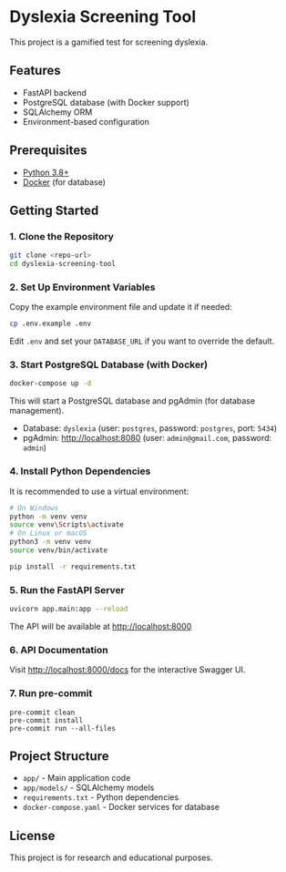 # Dyslexia Screening Tool

This project is a gamified test for screening dyslexia.

## Features

-   FastAPI backend
-   PostgreSQL database (with Docker support)
-   SQLAlchemy ORM
-   Environment-based configuration

## Prerequisites

-   [Python 3.8+](https://www.python.org/downloads/)
-   [Docker](https://www.docker.com/products/docker-desktop) (for database)

## Getting Started

### 1. Clone the Repository

```bash
git clone <repo-url>
cd dyslexia-screening-tool
```

### 2. Set Up Environment Variables

Copy the example environment file and update it if needed:

```bash
cp .env.example .env
```

Edit `.env` and set your `DATABASE_URL` if you want to override the default.

### 3. Start PostgreSQL Database (with Docker)

```bash
docker-compose up -d
```

This will start a PostgreSQL database and pgAdmin (for database management).

-   Database: `dyslexia` (user: `postgres`, password: `postgres`, port: `5434`)
-   pgAdmin: [http://localhost:8080](http://localhost:8080) (user: `admin@gmail.com`, password: `admin`)

### 4. Install Python Dependencies

It is recommended to use a virtual environment:

```bash
# On Windows
python -m venv venv
source venv\Scripts\activate
# On Linux or macOS
python3 -m venv venv
source venv/bin/activate

pip install -r requirements.txt
```

### 5. Run the FastAPI Server

```bash
uvicorn app.main:app --reload
```

The API will be available at [http://localhost:8000](http://localhost:8000)

### 6. API Documentation

Visit [http://localhost:8000/docs](http://localhost:8000/docs) for the interactive Swagger UI.

### 7. Run pre-commit
```
pre-commit clean
pre-commit install
pre-commit run --all-files
```

## Project Structure

-   `app/` - Main application code
-   `app/models/` - SQLAlchemy models
-   `requirements.txt` - Python dependencies
-   `docker-compose.yaml` - Docker services for database

## License

This project is for research and educational purposes.
